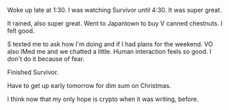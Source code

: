 Woke up late at 1:30. I was watching Survivor until 4:30. It was super great.

It rained, also super great. Went to Japantown to buy V canned chestnuts. I felt good.

S texted me to ask how I'm doing and if I had plans for the weekend. VO also IMed me and we chatted a little. Human interaction feels so good. I don't do it because of fear.

Finished Survivor.

Have to get up early tomorrow for dim sum on Christmas.

I think now that my only hope is crypto when it was writing, before.
